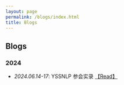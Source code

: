```yaml
---
layout: page
permalink: /blogs/index.html
title: Blogs
---
```


## Blogs

### 2024

- *2024.06.14-17*: YSSNLP 参会实录 <a href="">【Read】</a>
